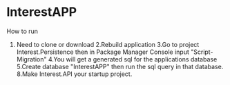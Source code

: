 # InterestAPP
How to run 
1. Need to clone or download
2.Rebuild application
3.Go to project Interest.Persistence then in Package Manager Console input "Script-Migration"
4.You will get a generated sql for the applications database
5.Create database "InterestAPP" then run the sql query in that database.
8.Make Interest.API your startup project.
